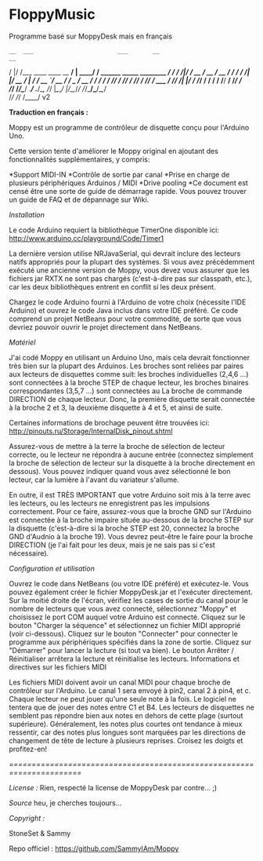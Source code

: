# FloppyMusic
Programme basé sur MoppyDesk mais en français

    __  ___                        ___       __                                __
   /  |/  /___  ____  ____  __  __/   | ____/ /   ______ _____  ________  ____/ /
  / /|_/ / __ \/ __ \/ __ \/ / / / /| |/ __  / | / / __ `/ __ \/ ___/ _ \/ __  / 
 / /  / / /_/ / /_/ / /_/ / /_/ / ___ / /_/ /| |/ / /_/ / / / / /__/  __/ /_/ /  
/_/  /_/\____/ .___/ .___/\__, /_/  |_\__,_/ |___/\__,_/_/ /_/\___/\___/\__,_/   
            /_/   /_/    /____/                                                   v2
            
            
**Traduction en français :**

Moppy est un programme de contrôleur de disquette conçu pour l'Arduino Uno.

Cette version tente d'améliorer le Moppy original en ajoutant des fonctionnalités supplémentaires, y compris:

*Support MIDI-IN
*Contrôle de sortie par canal
*Prise en charge de plusieurs périphériques Arduinos / MIDI
*Drive pooling
*Ce document est censé être une sorte de guide de démarrage rapide. Vous pouvez trouver un guide de FAQ et de dépannage sur Wiki.

*Installation*

Le code Arduino requiert la bibliothèque TimerOne disponible ici: http://www.arduino.cc/playground/Code/Timer1

La dernière version utilise NRJavaSerial, qui devrait inclure des lecteurs natifs appropriés pour la plupart des systèmes. Si vous avez précédemment exécuté une ancienne version de Moppy, vous devez vous assurer que les fichiers jar RXTX ne sont pas chargés (c'est-à-dire pas sur classpath, etc.), car les deux bibliothèques entrent en conflit si les deux présent.

Chargez le code Arduino fourni à l'Arduino de votre choix (nécessite l'IDE Arduino) et ouvrez le code Java inclus dans votre IDE préféré. Ce code comprend un projet NetBeans pour votre commodité, de sorte que vous devriez pouvoir ouvrir le projet directement dans NetBeans.

*Matériel*

J'ai codé Moppy en utilisant un Arduino Uno, mais cela devrait fonctionner très bien sur la plupart des Arduinos. Les broches sont reliées par paires aux lecteurs de disquettes comme suit: les broches individuelles (2,4,6 ...) sont connectées à la broche STEP de chaque lecteur, les broches binaires correspondantes (3,5,7 ...) sont connectées au La broche de commande DIRECTION de chaque lecteur. Donc, la première disquette serait connectée à la broche 2 et 3, la deuxième disquette à 4 et 5, et ainsi de suite.

Certaines informations de brochage peuvent être trouvées ici: http://pinouts.ru/Storage/InternalDisk_pinout.shtml

Assurez-vous de mettre à la terre la broche de sélection de lecteur correcte, ou le lecteur ne répondra à aucune entrée (connectez simplement la broche de sélection de lecteur sur la disquette à la broche directement en dessous). Vous pouvez indiquer quand vous avez sélectionné le bon lecteur, car la lumière à l'avant du variateur s'allume.

En outre, il est TRÈS IMPORTANT que votre Arduino soit mis à la terre avec les lecteurs, ou les lecteurs ne enregistrent pas les impulsions correctement. Pour ce faire, assurez-vous que la broche GND sur l'Arduino est connectée à la broche impaire située au-dessous de la broche STEP sur la disquette (c'est-à-dire si la broche STEP est 20, connectez la broche GND d'Audnio à la broche 19). Vous devrez peut-être le faire pour la broche DIRECTION (je l'ai fait pour les deux, mais je ne sais pas si c'est nécessaire).

*Configuration et utilisation*

Ouvrez le code dans NetBeans (ou votre IDE préféré) et exécutez-le. Vous pouvez également créer le fichier MoppyDesk.jar et l'exécuter directement.
Sur la moitié droite de l'écran, vérifiez les cases de sortie du canal pour le nombre de lecteurs que vous avez connecté, sélectionnez "Moppy" et choisissez le port COM auquel votre Arduino est connecté.
Cliquez sur le bouton "Charger la séquence" et sélectionnez un fichier MIDI approprié (voir ci-dessous).
Cliquez sur le bouton "Connecter" pour connecter le programme aux périphériques spécifiés dans la zone de sortie.
Cliquez sur "Démarrer" pour lancer la lecture (si tout va bien).
Le bouton Arrêter / Réinitialiser arrêtera la lecture et réinitialise les lecteurs.
Informations et directives sur les fichiers MIDI

Les fichiers MIDI doivent avoir un canal MIDI pour chaque broche de contrôleur sur l'Arduino. Le canal 1 sera envoyé à pin2, canal 2 à pin4, et c.
Chaque lecteur ne peut jouer qu'une seule note à la fois.
Le logiciel ne tentera que de jouer des notes entre C1 et B4. Les lecteurs de disquettes ne semblent pas répondre bien aux notes en dehors de cette plage (surtout supérieure).
Généralement, les notes plus courtes ont tendance à mieux ressentir, car des notes plus longues sont marquées par les directions de changement de tête de lecture à plusieurs reprises.
Croisez les doigts et profitez-en!

*======================================================================*

*License :*
Rien, respecté la license de MoppyDesk par contre... ;)

*Source*
heu, je cherches toujours...

*Copyright :*

StoneSet & Sammy

Repo officiel : https://github.com/SammyIAm/Moppy
